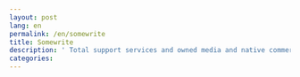 ```yaml
---
layout: post
lang: en
permalink: /en/somewrite
title: Somewrite
description: ' Total support services and owned media and native commercial network development and administration. '
categories: 
---
```

